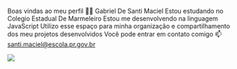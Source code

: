 Boas vindas ao meu perfil 💙💙
Gabriel De Santi Maciel
Estou estudando no Colegio Estadual De Marmeleiro
Estou me desenvolvendo na linguagem JavaScript
Utilizo esse espaço para minha organização e compartilhamento dos meu projetos desenvolvidos
Você pode entrar em contato comigo 📫
santi.maciel@escola.pr.gov.br

![](https://media.tenor.com/SsXEN-yHFqgAAAAM/exploding-car-explode.gif)
